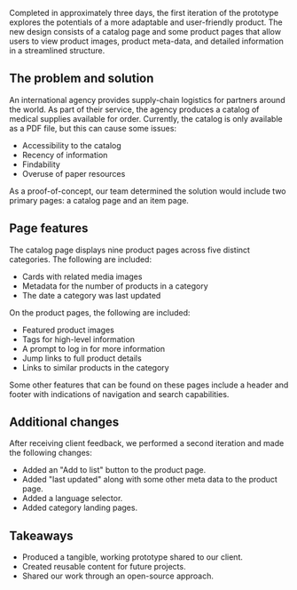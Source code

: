 Completed in approximately three days, the first iteration of the prototype explores the potentials of a more adaptable and user-friendly product. The new design consists of a catalog page and some product pages that allow users to view product images, product meta-data, and detailed information in a streamlined structure.
 
## The problem and solution

An international agency provides supply-chain logistics for partners around the world. As part of their service, the agency produces a catalog of medical supplies available for order. Currently, the catalog is only available as a PDF file, but this can cause some issues:

- Accessibility to the catalog
- Recency of information 
- Findability 
- Overuse of paper resources



As a proof-of-concept, our team determined the solution would include two primary pages: a catalog page and an item page.

## Page features

The catalog page displays nine product pages across five distinct categories. The following are included:

- Cards with related media images
- Metadata for the number of products in a category
- The date a category was last updated 

On the product pages, the following are included:

- Featured product images
- Tags for high-level information 
- A prompt to log in for more information
- Jump links to full product details
- Links to similar products in the category

Some other features that can be found on these pages include a header and footer with indications of navigation and search capabilities.

## Additional changes

After receiving client feedback, we performed a second iteration and made the following changes:
- Added an "Add to list" button to the product page.
- Added "last updated" along with some other meta data to the product page. 
- Added a language selector.
- Added category landing pages.

## Takeaways

- Produced a tangible, working prototype shared to our client.
- Created reusable content for future projects.
- Shared our work through an open-source approach.
